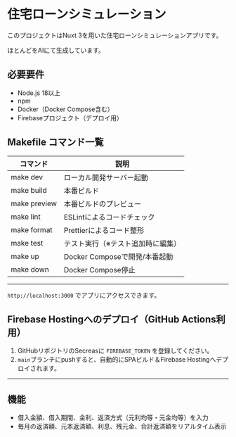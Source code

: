 # 住宅ローンシミュレーション

このプロジェクトはNuxt 3を用いた住宅ローンシミュレーションアプリです。

ほとんどをAIにて生成しています。

## 必要要件
- Node.js 18以上
- npm
- Docker（Docker Compose含む）
- Firebaseプロジェクト（デプロイ用）

## Makefile コマンド一覧

| コマンド           | 説明                                 |
|--------------------|--------------------------------------|
| make dev           | ローカル開発サーバー起動             |
| make build         | 本番ビルド                           |
| make preview       | 本番ビルドのプレビュー               |
| make lint          | ESLintによるコードチェック           |
| make format        | Prettierによるコード整形             |
| make test          | テスト実行（※テスト追加時に編集）    |
| make up            | Docker Composeで開発/本番起動        |
| make down          | Docker Compose停止                   |

---

`http://localhost:3000` でアプリにアクセスできます。

## Firebase Hostingへのデプロイ（GitHub Actions利用）

1. GitHubリポジトリのSecreasに `FIREBASE_TOKEN` を登録してください。
2. `main`ブランチにpushすると、自動的にSPAビルド＆Firebase Hostingへデプロイされます。

---

## 機能
- 借入金額、借入期間、金利、返済方式（元利均等・元金均等）を入力
- 毎月の返済額、元本返済額、利息、残元金、合計返済額をリアルタイム表示
